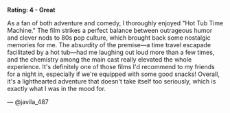 **Rating: 4 - Great**  

As a fan of both adventure and comedy, I thoroughly enjoyed "Hot Tub Time Machine." The film strikes a perfect balance between outrageous humor and clever nods to 80s pop culture, which brought back some nostalgic memories for me. The absurdity of the premise—a time travel escapade facilitated by a hot tub—had me laughing out loud more than a few times, and the chemistry among the main cast really elevated the whole experience. It's definitely one of those films I'd recommend to my friends for a night in, especially if we're equipped with some good snacks! Overall, it's a lighthearted adventure that doesn't take itself too seriously, which is exactly what I was in the mood for. 

— @javila_487